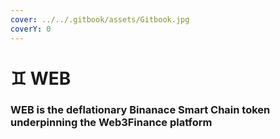 ```yaml
---
cover: ../../.gitbook/assets/Gitbook.jpg
coverY: 0
---
```


# ♊ WEB

### WEB is the deflationary Binanace Smart Chain token underpinning the Web3Finance platform
